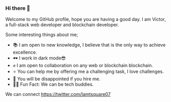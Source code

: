 ### Hi there 👋

<!--
**Iamtsquare07/iamtsquare07** is a ✨ _special_ ✨ repository because its `README.md` (this file) appears on your GitHub profile.

Here are some ideas to get you started:

- 🔭 I’m currently working on ...
- 🌱 I’m currently learning ...
- 👯 I’m looking to collaborate on ...
- 🤔 I’m looking for help with ...
- 💬 Ask me about ...
- 📫 How to reach me: ...
- 😄 Pronouns: ...
- ⚡ Fun fact: ...
-->

Welcome to my GitHub profile, hope you are having a good day.
I am Victor, a full-stack web developer and blockchain developer.

Some interesting things about me;
- 📚 I am open to new knowledge, I believe that is the only way to achieve excellence.
- 🕶️ I work in dark mode😎
- ✊ I am open to collaboration on any web or blockchain blockchain.
- ⭐ You can help me by offering me a challenging task, I love challenges.
- 🫠 You will be disappointed if you hire me.
- 🙌🏾 Fun Fact: We can be tech buddies.

We can connect
https://twitter.com/Iamtsquare07
